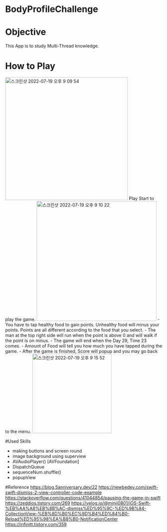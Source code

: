 # BodyProfileChallenge

# Objective
This App is to study Multi-Thread knowledge.

# How to Play
<img width="393" alt="스크린샷 2022-07-19 오후 9 09 54" src="https://user-images.githubusercontent.com/108044639/179746938-923fd330-4208-407d-b56e-8ca11e60cf86.png">
Play Start to play the game.

<img width="384" alt="스크린샷 2022-07-19 오후 9 10 22" src="https://user-images.githubusercontent.com/108044639/179747038-18c4e8cd-b0c1-483e-bc0f-09343a206729.png">
- You have to tap healthy food to gain points. Unhealthy food will minus your points. Points are all different according to the food that you select.
- The man at the top right side will run when the point is above 0 and will walk if the point is on minus.
- The game will end when the Day 29, Time 23 comes. 
- Amount of Food will tell you how much you have tapped during the game.
- After the game is finished, Score will popup and you may go back to the menu.

<img width="254" alt="스크린샷 2022-07-19 오후 9 15 52" src="https://user-images.githubusercontent.com/108044639/179747997-c16ea03d-726f-4463-a123-55e56edaa1eb.png">

#Used Skills

- making buttons and screen round
- image background using superview
- AVAudioPlayer() [AVFoundation]
- DispatchQueue
- sequenceNum.shuffle()
- popupView

#Reference
https://blog.5anniversary.dev/22
https://newbedev.com/swift-swift-dismiss-2-view-controller-code-example
https://stackoverflow.com/questions/41044854/pausing-the-game-in-swift
https://zeddios.tistory.com/269
https://velog.io/@minji0801/iOS-Swift-%EB%AA%A8%EB%8B%AC-dismiss%ED%95%9C-%ED%9B%84-CollectionView-%EB%8D%B0%EC%9D%B4%ED%84%B0-Reload%ED%95%98%EA%B8%B0-NotificationCenter
https://infinitt.tistory.com/359

